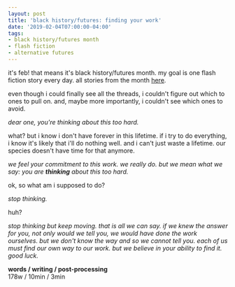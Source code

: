```yaml
---
layout: post
title: 'black history/futures: finding your work'
date: '2019-02-04T07:00:00-04:00'
tags:
- black history/futures month
- flash fiction
- alternative futures
--- 
```


<p class="message">it's feb! that means it's black history/futures month. my goal is one flash fiction story every day. all stories from the month <a href="{{ site.baseurl }}tags/#black%20history/futures%20month-ref">here</a>.</p>

even though i could finally see all the threads, i couldn't figure out which to ones to pull on. and, maybe more importantly, i couldn't see which ones to avoid. 

*dear one, you're thinking about this too hard.*

what? but i know i don't have forever in this lifetime. if i try to do everything, i know it's likely that i'll do nothing well. and i can't just waste a lifetime. our species doesn't have time for that anymore. 

*we feel your commitment to this work. we really do. but we mean what we say: you are **thinking** about this too hard.*

ok, so what am i supposed to do? 

*stop thinking.*

huh? 

*stop thinking but keep moving. that is all we can say. if we knew the answer for you, not only would we tell you, we would have done the work ourselves. but we don't know the way and so we cannot tell you. each of us must find our own way to our work. but we believe in your ability to find it. good luck.*

<!-- hyperlink bank -->


<!-- &#042; = asterisk -->
<!-- &#039; = single quote '-->

**words / writing / post-processing**  
178w / 10min / 3min